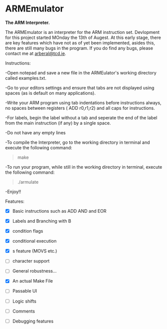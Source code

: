 # ARMEmulator
**The ARM Interpreter.**

The ARMEmulator is an interpreter for the ARM instruction set. Devlopment for this project started MOnday the 13th of Augest. At this early stage, there are key features which have not as of yet been implemented, asides this, there are still many bugs in the program. If you do find any bugs, please contact me at arberal@tcd.ie.

Instructions:

-Open notepad and save a new file in the ARMEulator's working directory called examples.txt.

-Go to your editors settings and ensure that tabs are not displayed using spaces (as is default on many applications).

-Write your ARM program using tab indentations before instructions always, no spaces between registers ( ADD r0,r1,r2) and all caps for instructions.

-For labels, begin the label without a tab and seperate the end of the label from the main instruction (if any) by a single space.

-Do not have any empty lines

-To compile the Interpreter, go to the working directory in terminal and execute the following command:

> make

-To run your program, while still in the working directory in terminal, execute the following command:

>./armulate

-Enjoy!!


Features: 

 - [X] Basic instructions such as ADD AND and EOR
 
 - [X] Labels and Branching with B

 - [X] condition flags
 
 - [X] conditional execution

 - [X] s feature (MOVS etc.)

 - [ ] character support

 - [ ] General robustness...

 - [X] An actual Make File

 - [ ] Passable UI

 - [ ] Logic shifts

 - [ ] Comments

 - [ ] Debugging features
